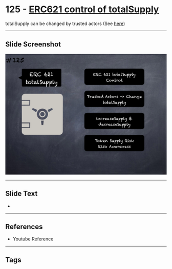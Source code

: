 # 125 - [ERC621 control of totalSupply](ERC621%20control%20of%20totalSupply.md)
totalSupply can be changed by trusted actors (See [here](https://gist.github.com/shayanb/cd495e23c7cf1a8b269f8ce7fd198538#file-token_checklist-md))
___
## Slide Screenshot
![0125.png](../../images/5.Pitfalls%20and%20Best%20Practices%20201/125.png)
___
## Slide Text
- 
___
## References
- Youtube Reference
___
## Tags
